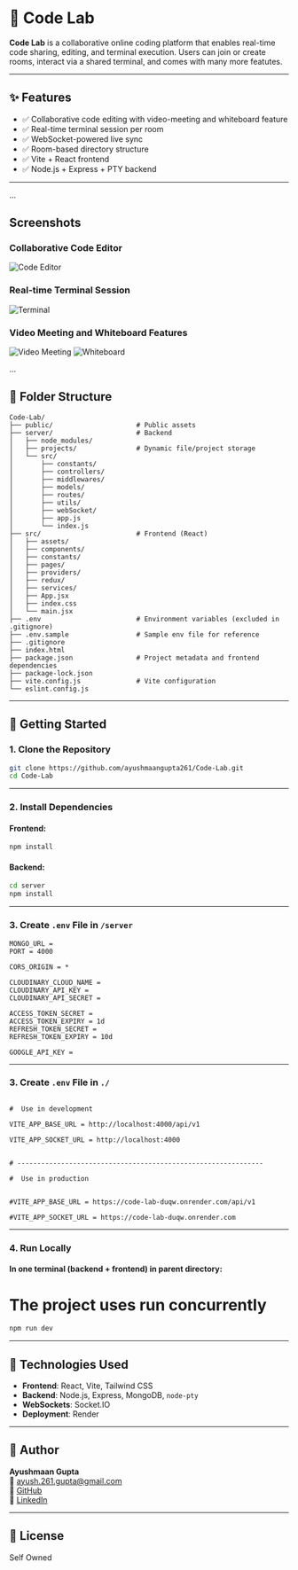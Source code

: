 # 🧪 Code Lab

**Code Lab** is a collaborative online coding platform that enables real-time code sharing, editing, and terminal execution. Users can join or create rooms, interact via a shared terminal, and comes with many more featutes.



---

## ✨ Features

- ✅ Collaborative code editing with video-meeting and whiteboard feature
- ✅ Real-time terminal session per room
- ✅ WebSocket-powered live sync
- ✅ Room-based directory structure
- ✅ Vite + React frontend
- ✅ Node.js + Express + PTY backend

---

...

## Screenshots

### Collaborative Code Editor

![Code Editor](./screenshots/editor.png)

### Real-time Terminal Session

![Terminal](./screenshots/terminal.png)

### Video Meeting and Whiteboard Features

![Video Meeting](./screenshots/video_meeting.png)
![Whiteboard](./screenshots/whiteboard.png)

...

## 🧱 Folder Structure

```
Code-Lab/
├── public/                     # Public assets
├── server/                     # Backend
│   ├── node_modules/
│   ├── projects/               # Dynamic file/project storage
│   └── src/
│       ├── constants/
│       ├── controllers/
│       ├── middlewares/
│       ├── models/
│       ├── routes/
│       ├── utils/
│       ├── webSocket/
│       ├── app.js
│       └── index.js
├── src/                        # Frontend (React)
│   ├── assets/
│   ├── components/
│   ├── constants/
│   ├── pages/
│   ├── providers/
│   ├── redux/
│   ├── services/
│   ├── App.jsx
│   ├── index.css
│   └── main.jsx
├── .env                        # Environment variables (excluded in .gitignore)
├── .env.sample                 # Sample env file for reference
├── .gitignore
├── index.html
├── package.json                # Project metadata and frontend dependencies
├── package-lock.json
├── vite.config.js              # Vite configuration
└── eslint.config.js
```

---

## 🚀 Getting Started

### 1. Clone the Repository

```bash
git clone https://github.com/ayushmaangupta261/Code-Lab.git
cd Code-Lab
```

---

### 2. Install Dependencies

#### Frontend:

```bash
npm install
```

#### Backend:

```bash
cd server
npm install
```

---

### 3. Create `.env` File in `/server`

```env for backend
MONGO_URL =
PORT = 4000

CORS_ORIGIN = *

CLOUDINARY_CLOUD_NAME =
CLOUDINARY_API_KEY =
CLOUDINARY_API_SECRET =

ACCESS_TOKEN_SECRET =
ACCESS_TOKEN_EXPIRY = 1d
REFRESH_TOKEN_SECRET =
REFRESH_TOKEN_EXPIRY = 10d

GOOGLE_API_KEY =
```

---

### 3. Create `.env` File in `./`

```env for frontent

#  Use in development

VITE_APP_BASE_URL = http://localhost:4000/api/v1

VITE_APP_SOCKET_URL = http://localhost:4000


# --------------------------------------------------------------

#  Use in production


#VITE_APP_BASE_URL = https://code-lab-duqw.onrender.com/api/v1

#VITE_APP_SOCKET_URL = https://code-lab-duqw.onrender.com
```

---

### 4. Run Locally

#### In one terminal (backend + frontend) in parent directory:

# The project uses run concurrently

```bash
npm run dev
```

---

## 🧠 Technologies Used

- **Frontend**: React, Vite, Tailwind CSS
- **Backend**: Node.js, Express, MongoDB, `node-pty`
- **WebSockets**: Socket.IO
- **Deployment**: Render

---

## 🙋 Author

**Ayushmaan Gupta**  
📧 ayush.261.gupta@gmail.com  
🔗 [GitHub](https://github.com/ayushmaangupta261)  
🔗 [LinkedIn](https://www.linkedin.com/public-profile/settings?trk=d_flagship3_profile_self_view_public_profile)

---

## 📄 License

Self Owned
